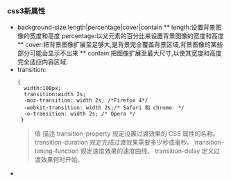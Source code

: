 ### css3新属性
  * background-size:length|percentage|cover|contain 
    ** length:设置背景图像的宽度和高度 percentage:以父元素的百分比来设置背景图像的宽度和高度 
    ** cover:把背景图像扩展至足够大,是背景完全覆盖背景区域,背景图像的某些部分可能会显示不出来
    ** contain:把图像扩展至最大尺寸,以使其宽度和高度完全适应内容区域.
  * transition:
    ``` div
    {
      width:100px;
      transition:width 2s;
      -moz-transition: width 2s; /*Firefox 4*/
      -webkit-transition: width 2s;/* Safari 和 chrome  */
      -o-transition: width 2s; /* Opera */
     }
     ```
    > 值	描述
      transition-property	规定设置过渡效果的 CSS 属性的名称。
      transition-duration	规定完成过渡效果需要多少秒或毫秒。
      transition-timing-function	规定速度效果的速度曲线。
      transition-delay	定义过渡效果何时开始。
   *
